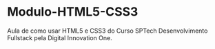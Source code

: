 # Modulo-HTML5-CSS3
Aula de como usar HTML5 e CSS3 do Curso SPTech Desenvolvimento Fullstack pela Digital Innovation One.
